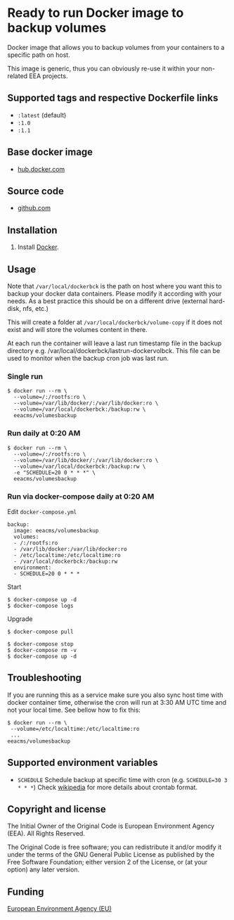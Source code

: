 # Ready to run Docker image to backup volumes

Docker image that allows you to backup volumes from your containers to a
specific path on host.

This image is generic, thus you can obviously re-use it within your
non-related EEA projects.


## Supported tags and respective Dockerfile links

  - `:latest` (default)
  - `:1.0`
  - `:1.1`


## Base docker image

 - [hub.docker.com](https://registry.hub.docker.com/u/eeacms/volumesbackup)


## Source code

  - [github.com](http://github.com/eea/eea.docker.volumesbackup)


## Installation

1. Install [Docker](https://www.docker.com/).


## Usage

Note that `/var/local/dockerbck` is the path on host where you want this to
backup your docker data containers. Please modify it according with your needs.
As a best practice this should be on a different drive (external hard-disk, nfs, etc.)

This will create a folder at `/var/local/dockerbck/volume-copy` if it does not
exist and will store the volumes content in there.

At each run the container will leave a last run timestamp file in the backup directory e.g. 
/var/local/dockerbck/lastrun-dockervolbck. This file can be used to monitor when the backup
cron job was last run.

### Single run

    $ docker run --rm \
      --volume=/:/rootfs:ro \
      --volume=/var/lib/docker/:/var/lib/docker:ro \
      --volume=/var/local/dockerbck:/backup:rw \
      eeacms/volumesbackup


### Run daily at 0:20 AM

    $ docker run --rm \
      --volume=/:/rootfs:ro \
      --volume=/var/lib/docker/:/var/lib/docker:ro \
      --volume=/var/local/dockerbck:/backup:rw \
      -e "SCHEDULE=20 0 * * *" \ 
      eeacms/volumesbackup


### Run via docker-compose daily at 0:20 AM

Edit `docker-compose.yml`

    backup:
      image: eeacms/volumesbackup
      volumes:
      - /:/rootfs:ro
      - /var/lib/docker:/var/lib/docker:ro
      - /etc/localtime:/etc/localtime:ro
      - /var/local/dockerbck:/backup:rw
      environment:
      - SCHEDULE=20 0 * * *

Start

    $ docker-compose up -d
    $ docker-compose logs

Upgrade

    $ docker-compose pull

    $ docker-compose stop
    $ docker-compose rm -v
    $ docker-compose up -d


## Troubleshooting

If you are running this as a service make sure you also sync host time with
docker container time, otherwise the cron will run at 3:30 AM UTC time and not
your local time. See bellow how to fix this:

    $ docker run --rm \
     --volume=/etc/localtime:/etc/localtime:ro
     ...
    eeacms/volumesbackup


## Supported environment variables ##

* `SCHEDULE` Schedule backup at specific time with cron (e.g. `SCHEDULE=30 3 * * *`)
  Check [wikipedia](https://en.wikipedia.org/wiki/Cron#Configuration_file)
  for more details about crontab format.


## Copyright and license

The Initial Owner of the Original Code is European Environment Agency (EEA).
All Rights Reserved.

The Original Code is free software;
you can redistribute it and/or modify it under the terms of the GNU
General Public License as published by the Free Software Foundation;
either version 2 of the License, or (at your option) any later
version.


## Funding

[European Environment Agency (EU)](http://eea.europa.eu)
